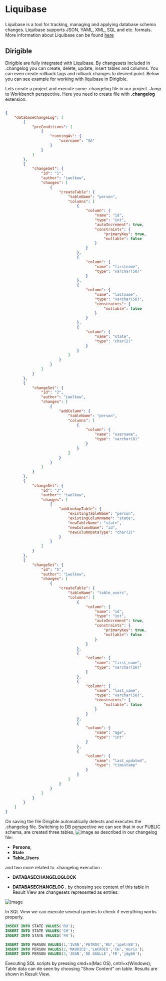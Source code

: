 # Liquibase

###
Liquibase is a tool for tracking, managing and applying database schema changes. Liquibase supports JSON, YAML, XML, SQL and etc. formats. More information about Liquibase can be found [here](https://www.liquibase.org/)

## Dirigible
Dirigible are fully integrated with Liquibase. By changesets included in .changelog you can create, delete, update, insert tables and columns. You can even create rollback tags and rolback changes to desired point.
Below you can see example for working with liquibase in Dirigible.

Lets create a project and execute some .changelog file in our project.
Jump to Workbench perspective. Here you need to create file with **.changelog** extension.

```json

{
    "databaseChangeLog": [
        {
            "preConditions": [
                {
                    "runningAs": {
                        "username": "SA"
                    }
                }
            ]
        },
        {
            "changeSet": {
                "id": "1",
                "author": "iwolkow",
                "changes": [
                    {
                        "createTable": {
                            "tableName": "person",
                            "columns": [
                                {
                                    "column": {
                                        "name": "id",
                                        "type": "int",
                                        "autoIncrement": true,
                                        "constraints": {
                                            "primaryKey": true,
                                            "nullable": false
                                        }
                                    }
                                },
                                {
                                    "column": {
                                        "name": "firstname",
                                        "type": "varchar(50)"
                                    }
                                },
                                {
                                    "column": {
                                        "name": "lastname",
                                        "type": "varchar(50)",
                                        "constraints": {
                                            "nullable": false
                                        }
                                    }
                                },
                                {
                                    "column": {
                                        "name": "state",
                                        "type": "char(2)"
                                    }
                                }
                            ]
                        }
                    }
                ]
            }
        },
        {
            "changeSet": {
                "id": "2",
                "author": "iwolkow",
                "changes": [
                    {
                        "addColumn": {
                            "tableName": "person",
                            "columns": [
                                {
                                    "column": {
                                        "name": "username",
                                        "type": "varchar(8)"
                                    }
                                }
                            ]
                        }
                    }
                ]
            }
        },
        {
            "changeSet": {
                "id": "3",
                "author": "iwolkow",
                "changes": [
                    {
                        "addLookupTable": {
                            "existingTableName": "person",
                            "existingColumnName": "state",
                            "newTableName": "state",
                            "newColumnName": "id",
                            "newColumnDataType": "char(2)"
                        }
                    }
                ]
            }
        },
        {
            "changeSet": {
                "id": "5",
                "author": "iwolkow",
                "changes": [
                    {
                        "createTable": {
                            "tableName": "table_users",
                            "columns": [
                                {
                                    "column": {
                                        "name": "id",
                                        "type": "int",
                                        "autoIncrement": true,
                                        "constraints": {
                                            "primaryKey": true,
                                            "nullable": false
                                        }
                                    }
                                },
                                {
                                    "column": {
                                        "name": "first_name",
                                        "type": "varchar(10)"
                                    }
                                },
                                {
                                    "column": {
                                        "name": "last_name",
                                        "type": "varchar(50)",
                                        "constraints": {
                                            "nullable": false
                                        }
                                    }
                                },
                                {
                                    "column": {
                                        "name": "age",
                                        "type": "int"
                                    }
                                },
                                {
                                    "column": {
                                        "name": "last_updated",
                                        "type": "timestamp"
                                    }
                                }
                            ]
                        }
                    }
                ]
            }
        }
    ]
}
```

On saving the file Dirigible automatically detects and executes the .changelog file.
Switching to DB perspective we can see that in our PUBLIC schema, are created three tables,
![image](../images/databaseexplorer.png)
as described in our changelog file:
- **Persons**,
- **State**
- **Table_Users**

and two more related to .changelog execution :
- **DATABASECHANGELOGLOCK**

- **DATABASECHANGELOG** , by choosing see content of this table in Result View are changesets
  represented as entries:

![image](../images/changelog_table.results.png)


In SQL View we can execute several queries to check if everything works properly.

```sql
INSERT INTO STATE VALUES('RU');
INSERT INTO STATE VALUES('CH');
INSERT INTO STATE VALUES('FR');

INSERT INTO PERSON VALUES(1,'IVAN','PETROV','RU','ipetr88');
INSERT INTO PERSON VALUES(2,'MAURICE','LACROIX','CH','moris');
INSERT INTO PERSON VALUES(3,'JEAN','DE GAULLE','FR','jdg66');

```


Executing SQL scripts by pressing cmd+x(Mac OS), cntrl+x(Windows);
Table data can de seen by choosing "Show Content" on table. Results are shown in Result View.















